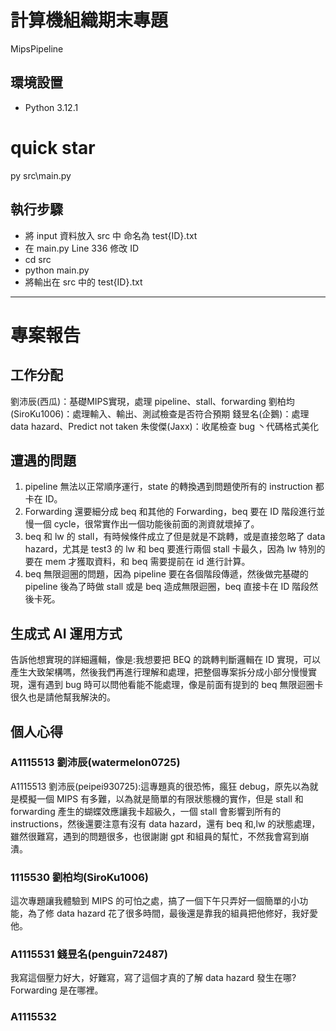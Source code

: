 # 計算機組織期末專題

MipsPipeline

## 環境設置

- Python 3.12.1

# quick star

py src\main.py

## 執行步驟

- 將 input 資料放入 src 中 命名為 test{ID}.txt
- 在 main.py Line 336 修改 ID
- cd src
- python main.py
- 將輸出在 src 中的 test{ID}.txt

---

# 專案報告

## 工作分配

劉沛辰(西瓜)：基礎MIPS實現，處理 pipeline、stall、forwarding
劉柏均(SiroKu1006)：處理輸入、輸出、測試檢查是否符合預期
錢昱名(企鵝)：處理 data hazard、Predict not taken
朱俊傑(Jaxx)：收尾檢查 bug 丶代碼格式美化

## 遭遇的問題

1. pipeline 無法以正常順序運行，state 的轉換遇到問題使所有的 instruction 都卡在 ID。
2. Forwarding 還要細分成 beq 和其他的 Forwarding，beq 要在 ID 階段進行並慢一個 cycle，很常實作出一個功能後前面的測資就壞掉了。
3. beq 和 lw 的 stall，有時候條件成立了但是就是不跳轉，或是直接忽略了 data hazard，尤其是 test3 的 lw 和 beq 要進行兩個 stall 卡最久，因為 lw 特別的要在 mem 才獲取資料，和 beq 需要提前在 id 進行計算。
4. beq 無限迴圈的問題，因為 pipeline 要在各個階段傳遞，然後做完基礎的 pipeline 後為了時做 stall 或是 beq 造成無限迴圈，beq 直接卡在 ID 階段然後卡死。

## 生成式 AI 運用方式

告訴他想實現的詳細邏輯，像是:我想要把 BEQ 的跳轉判斷邏輯在 ID 實現，可以產生大致架構嗎，然後我們再進行理解和處理，把整個專案拆分成小部分慢慢實現，還有遇到 bug 時可以問他看能不能處理，像是前面有提到的 beq 無限迴圈卡很久也是請他幫我解決的。

## 個人心得

### A1115513 劉沛辰(watermelon0725)

A1115513 劉沛辰(peipei930725):這專題真的很恐怖，瘋狂 debug，原先以為就是模擬一個 MIPS 有多難，以為就是簡單的有限狀態機的實作，但是 stall 和 forwarding 產生的蝴蝶效應讓我卡超級久，一個 stall 會影響到所有的 instructions，然後還要注意有沒有 data hazard，還有 beq 和,lw 的狀態處理，雖然很難寫，遇到的問題很多，也很謝謝 gpt 和組員的幫忙，不然我會寫到崩潰。

### 1115530 劉柏均(SiroKu1006)

這次專題讓我體驗到 MIPS 的可怕之處，搞了一個下午只弄好一個簡單的小功能，為了修 data hazard 花了很多時間，最後還是靠我的組員把他修好，我好愛他。

### A1115531 錢昱名(penguin72487)

我寫這個壓力好大，好難寫，寫了這個才真的了解 data hazard 發生在哪? Forwarding 是在哪裡。

### A1115532
